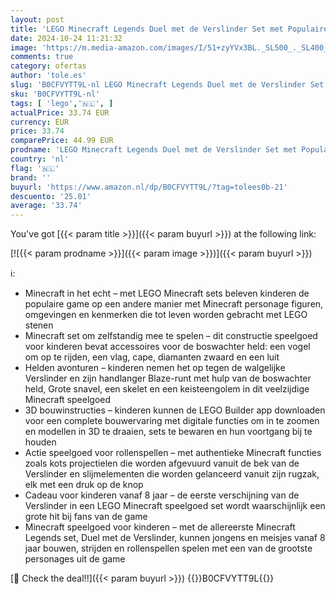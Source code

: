 ```yaml
---
layout: post
title: 'LEGO Minecraft Legends Duel met de Verslinder Set met Populaire Personages  Speelgoed met Helden voor Kinderen en Gamers  Cadeau voor Jongens en Meisjes vanaf 8 Jaar 21257'
date: 2024-10-24 11:21:32
image: 'https://m.media-amazon.com/images/I/51+zyYVx3BL._SL500_._SL400_.jpg'
comments: true
category: ofertas
author: 'tole.es'
slug: 'B0CFVYTT9L-nl LEGO Minecraft Legends Duel met de Verslinder Set met...'
sku: 'B0CFVYTT9L-nl'
tags: [ 'lego','🇳🇱', ]
actualPrice: 33.74 EUR
currency: EUR
price: 33.74
comparePrice: 44.99 EUR
prodname: 'LEGO Minecraft Legends Duel met de Verslinder Set met Populaire Personages  Speelgoed met Helden voor Kinderen en Gamers  Cadeau voor Jongens en Meisjes vanaf 8 Jaar 21257'
country: 'nl'
flag: '🇳🇱'
brand: ''
buyurl: 'https://www.amazon.nl/dp/B0CFVYTT9L/?tag=tolees0b-21'
descuento: '25.01'
average: '33.74'
---
```


You've got [{{< param title >}}]({{< param buyurl >}}) at the following link:

[![{{< param prodname >}}]({{< param image >}})]({{< param buyurl >}})

ℹ️:

- Minecraft in het echt – met LEGO Minecraft sets beleven kinderen de populaire game op een andere manier met Minecraft personage figuren, omgevingen en kenmerken die tot leven worden gebracht met LEGO stenen
- Minecraft set om zelfstandig mee te spelen – dit constructie speelgoed voor kinderen bevat accessoires voor de boswachter held: een vogel om op te rijden, een vlag, cape, diamanten zwaard en een luit
- Helden avonturen – kinderen nemen het op tegen de walgelijke Verslinder en zijn handlanger Blaze-runt met hulp van de boswachter held, Grote snavel, een skelet en een keisteengolem in dit veelzijdige Minecraft speelgoed
- 3D bouwinstructies – kinderen kunnen de LEGO Builder app downloaden voor een complete bouwervaring met digitale functies om in te zoomen en modellen in 3D te draaien, sets te bewaren en hun voortgang bij te houden
- Actie speelgoed voor rollenspellen – met authentieke Minecraft functies zoals kots projectielen die worden afgevuurd vanuit de bek van de Verslinder en slijmelementen die worden gelanceerd vanuit zijn rugzak, elk met een druk op de knop
- Cadeau voor kinderen vanaf 8 jaar – de eerste verschijning van de Verslinder in een LEGO Minecraft speelgoed set wordt waarschijnlijk een grote hit bij fans van de game
- Minecraft speelgoed voor kinderen – met de allereerste Minecraft Legends set, Duel met de Verslinder, kunnen jongens en meisjes vanaf 8 jaar bouwen, strijden en rollenspellen spelen met een van de grootste personages uit de game

[🛒 Check the deal!!]({{< param buyurl >}})
{{<world>}}B0CFVYTT9L{{</world>}}
